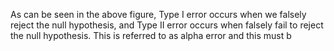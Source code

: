 As can be seen in the above figure, Type I error occurs when we falsely reject the null hypothesis, and Type II error occurs when falsely fail to reject the null hypothesis. This is referred to as alpha error and this must b